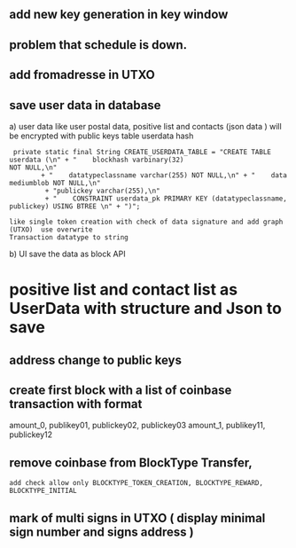 



 
## add new key generation in key window
 

## problem that schedule is down.
  

## add fromadresse in UTXO



## save user data in database
  a) user data like  user postal data,  positive list and contacts (json data ) will be encrypted with public keys
    table userdata  hash
    
     private static final String CREATE_USERDATA_TABLE = "CREATE TABLE userdata (\n" + "    blockhash varbinary(32) 						NOT NULL,\n"
            + "    datatypeclassname varchar(255) NOT NULL,\n" + "    data mediumblob NOT NULL,\n"
             + "publickey varchar(255),\n" 
             + "    CONSTRAINT userdata_pk PRIMARY KEY (datatypeclassname, publickey) USING BTREE \n" + ")";
    
    like single token creation with check of data signature and add graph (UTXO)  use overwrite
    Transaction datatype to string 
  b) UI save the data as block API 

#  positive list and contact list as UserData with structure and Json to save
 


## address change to public keys

## create first block with a list of coinbase transaction with format
amount_0, publikey01, publickey02,  publickey03
amount_1, publikey11, publickey12


## remove coinbase from BlockType  Transfer, 
    add check allow only BLOCKTYPE_TOKEN_CREATION, BLOCKTYPE_REWARD, BLOCKTYPE_INITIAL

## mark of multi signs in UTXO    ( display   minimal sign number and signs address )
    